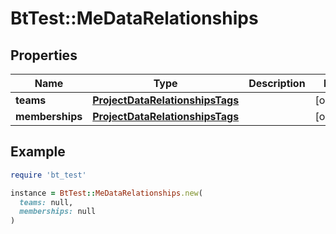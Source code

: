 # BtTest::MeDataRelationships

## Properties

| Name | Type | Description | Notes |
| ---- | ---- | ----------- | ----- |
| **teams** | [**ProjectDataRelationshipsTags**](ProjectDataRelationshipsTags.md) |  | [optional] |
| **memberships** | [**ProjectDataRelationshipsTags**](ProjectDataRelationshipsTags.md) |  | [optional] |

## Example

```ruby
require 'bt_test'

instance = BtTest::MeDataRelationships.new(
  teams: null,
  memberships: null
)
```


